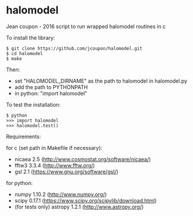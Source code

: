 # halomodel

Jean coupon - 2016
script to run wrapped halomodel routines in c

To install the library:

```
$ git clone https://github.com/jcoupon/halomodel.git
$ cd halomodel
$ make
```

Then:
- set "HALOMODEL_DIRNAME" as the path to halomodel in halomodel.py
- add the path to PYTHONPATH
- in python: "import halomodel"


To test the installation:
```
$ python
>>> import halomodel
>>> halomodel.test()
```

Requirements:

for c (set path in Makefile if necessary):
- nicaea 2.5 (http://www.cosmostat.org/software/nicaea/)
- fftw3 3.3.4 (http://www.fftw.org/)
- gsl 2.1 (https://www.gnu.org/software/gsl/)

for python:
- numpy 1.10.2 (http://www.numpy.org/)
- scipy 0.17.1 (https://www.scipy.org/scipylib/download.html)
- (for tests only) astropy 1.2.1 (http://www.astropy.org/)
